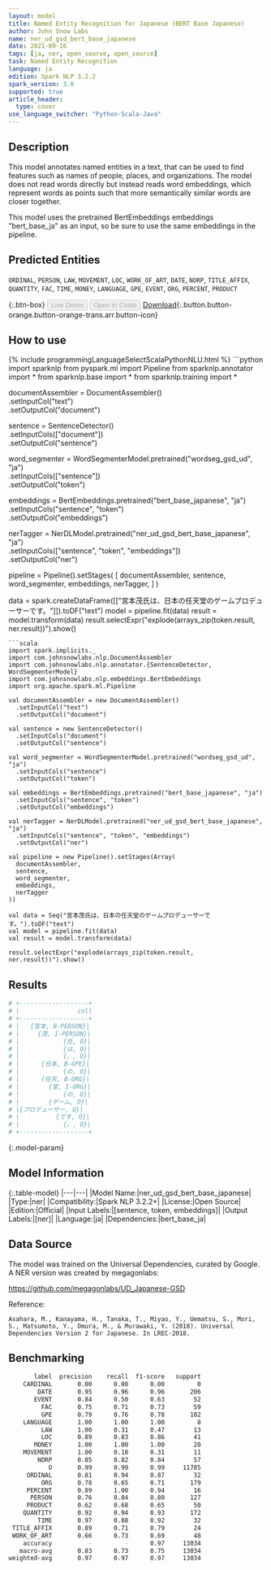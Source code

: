 ```yaml
---
layout: model
title: Named Entity Recognition for Japanese (BERT Base Japanese)
author: John Snow Labs
name: ner_ud_gsd_bert_base_japanese
date: 2021-09-16
tags: [ja, ner, open_sourve, open_source]
task: Named Entity Recognition
language: ja
edition: Spark NLP 3.2.2
spark_version: 3.0
supported: true
article_header:
  type: cover
use_language_switcher: "Python-Scala-Java"
---
```


## Description

This model annotates named entities in a text, that can be used to find features such as names of people, places, and organizations. The model does not read words directly but instead reads word embeddings, which represent words as points such that more semantically similar words are closer together.

This model uses the pretrained BertEmbeddings embeddings "bert_base_ja" as an input, so be sure to use the same embeddings in the pipeline.

## Predicted Entities

`ORDINAL`, `PERSON`, `LAW`, `MOVEMENT`, `LOC`, `WORK_OF_ART`, `DATE`, `NORP`, `TITLE_AFFIX`, `QUANTITY`, `FAC`, `TIME`, `MONEY`, `LANGUAGE`, `GPE`, `EVENT`, `ORG`, `PERCENT`, `PRODUCT`

{:.btn-box}
<button class="button button-orange" disabled>Live Demo</button>
<button class="button button-orange" disabled>Open in Colab</button>
[Download](https://s3.amazonaws.com/auxdata.johnsnowlabs.com/public/models/ner_ud_gsd_bert_base_japanese_ja_3.2.2_3.0_1631804789491.zip){:.button.button-orange.button-orange-trans.arr.button-icon}

## How to use



<div class="tabs-box" markdown="1">
{% include programmingLanguageSelectScalaPythonNLU.html %}
```python
import sparknlp
from pyspark.ml import Pipeline
from sparknlp.annotator import *
from sparknlp.base import *
from sparknlp.training import *

documentAssembler = DocumentAssembler() \
    .setInputCol("text") \
    .setOutputCol("document")

sentence = SentenceDetector() \
    .setInputCols(["document"]) \
    .setOutputCol("sentence")

word_segmenter = WordSegmenterModel.pretrained("wordseg_gsd_ud", "ja") \
    .setInputCols(["sentence"]) \
    .setOutputCol("token")

embeddings = BertEmbeddings.pretrained("bert_base_japanese", "ja") \
    .setInputCols("sentence", "token") \
    .setOutputCol("embeddings")

nerTagger = NerDLModel.pretrained("ner_ud_gsd_bert_base_japanese", "ja") \
    .setInputCols(["sentence", "token", "embeddings"]) \
    .setOutputCol("ner")

pipeline = Pipeline().setStages(
    [
        documentAssembler,
        sentence,
        word_segmenter,
        embeddings,
        nerTagger,
    ]
)

data = spark.createDataFrame([["宮本茂氏は、日本の任天堂のゲームプロデューサーです。"]]).toDF("text")
model = pipeline.fit(data)
result = model.transform(data)
result.selectExpr("explode(arrays_zip(token.result, ner.result))").show()
```
```scala
import spark.implicits._
import com.johnsnowlabs.nlp.DocumentAssembler
import com.johnsnowlabs.nlp.annotator.{SentenceDetector, WordSegmenterModel}
import com.johnsnowlabs.nlp.embeddings.BertEmbeddings
import org.apache.spark.ml.Pipeline

val documentAssembler = new DocumentAssembler()
  .setInputCol("text")
  .setOutputCol("document")

val sentence = new SentenceDetector()
  .setInputCols("document")
  .setOutputCol("sentence")

val word_segmenter = WordSegmenterModel.pretrained("wordseg_gsd_ud", "ja")
  .setInputCols("sentence")
  .setOutputCol("token")

val embeddings = BertEmbeddings.pretrained("bert_base_japanese", "ja")
  .setInputCols("sentence", "token")
  .setOutputCol("embeddings")

val nerTagger = NerDLModel.pretrained("ner_ud_gsd_bert_base_japanese", "ja")
  .setInputCols("sentence", "token", "embeddings")
  .setOutputCol("ner")

val pipeline = new Pipeline().setStages(Array(
  documentAssembler,
  sentence,
  word_segmenter,
  embeddings,
  nerTagger
))

val data = Seq("宮本茂氏は、日本の任天堂のゲームプロデューサーです。").toDF("text")
val model = pipeline.fit(data)
val result = model.transform(data)

result.selectExpr("explode(arrays_zip(token.result, ner.result))").show()
```
</div>

## Results

```bash
# +-------------------+
# |                col|
# +-------------------+
# |   {宮本, B-PERSON}|
# |     {茂, I-PERSON}|
# |            {氏, O}|
# |            {は, O}|
# |            {、, O}|
# |      {日本, B-GPE}|
# |            {の, O}|
# |      {任天, B-ORG}|
# |        {堂, I-ORG}|
# |            {の, O}|
# |        {ゲーム, O}|
# |{プロデューサー, O}|
# |          {です, O}|
# |            {。, O}|
# +-------------------+
```

{:.model-param}
## Model Information

{:.table-model}
|---|---|
|Model Name:|ner_ud_gsd_bert_base_japanese|
|Type:|ner|
|Compatibility:|Spark NLP 3.2.2+|
|License:|Open Source|
|Edition:|Official|
|Input Labels:|[sentence, token, embeddings]|
|Output Labels:|[ner]|
|Language:|ja|
|Dependencies:|bert_base_ja|

## Data Source

The model was trained on the Universal Dependencies, curated by Google. A NER version was created by megagonlabs:

https://github.com/megagonlabs/UD_Japanese-GSD

Reference:

    Asahara, M., Kanayama, H., Tanaka, T., Miyao, Y., Uematsu, S., Mori, S., Matsumoto, Y., Omura, M., & Murawaki, Y. (2018). Universal Dependencies Version 2 for Japanese. In LREC-2018.

## Benchmarking

```bash
       label  precision    recall  f1-score   support
    CARDINAL       0.00      0.00      0.00         0
        DATE       0.95      0.96      0.96       206
       EVENT       0.84      0.50      0.63        52
         FAC       0.75      0.71      0.73        59
         GPE       0.79      0.76      0.78       102
    LANGUAGE       1.00      1.00      1.00         8
         LAW       1.00      0.31      0.47        13
         LOC       0.89      0.83      0.86        41
       MONEY       1.00      1.00      1.00        20
    MOVEMENT       1.00      0.18      0.31        11
        NORP       0.85      0.82      0.84        57
           O       0.99      0.99      0.99     11785
     ORDINAL       0.81      0.94      0.87        32
         ORG       0.78      0.65      0.71       179
     PERCENT       0.89      1.00      0.94        16
      PERSON       0.76      0.84      0.80       127
     PRODUCT       0.62      0.68      0.65        50
    QUANTITY       0.92      0.94      0.93       172
        TIME       0.97      0.88      0.92        32
 TITLE_AFFIX       0.89      0.71      0.79        24
 WORK_OF_ART       0.66      0.73      0.69        48
    accuracy          -         -      0.97     13034
   macro-avg       0.83      0.73      0.75     13034
weighted-avg       0.97      0.97      0.97     13034
```